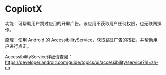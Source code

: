 # CopliotX

功能：可帮助用户跳过应用的开屏广告。该应用不获取用户任何权限，也无联网操作。

原理：使用 Android 的 AccessibilityService，获取跳过广告的按钮，并帮助用户进行点击。

AccessibilityService详细请查阅：https://developer.android.com/guide/topics/ui/accessibility/service?hl=zh-cn